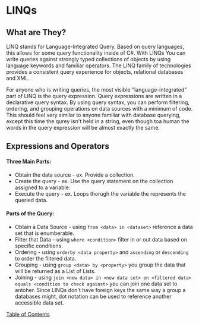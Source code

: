 # LINQs

## What are They?
LINQ stands for Language-Integrated Query. Based on query languages, this allows for some query functionality inside of C#. With LINQs You can write queries against strongly typed collections of objects by using language keywords and familiar operators. The LINQ family of technologies provides a consistent query experience for objects, relational databases and XML.

For anyone who is writing queries, the most visible "language-integrated" part of LINQ is the query expression. Query expressions are written in a declarative query syntax. By using query syntax, you can perform filtering, ordering, and grouping operations on data sources with a minimum of code. This should feel very similar to anyone familiar with database querying, except this time the qurey isn't held in a string, even though toa human the words in the query expression will be almost exactly the same.

## Expressions and Operators
#### Three Main Parts:
- Obtain the data source - ex. Provide a collection.
- Create the query - ex. Use the query statement on the collection assigned to a variable.
- Execute the query - ex. Loops thorugh the variable the represents the queried data.
#### Parts of the Query:
- Obtain a Data Source - using ```from <data> in <dataset>``` reference a data set that is enumberable.
- Filter that Data - using ```where <condition>``` filter in or out data based on specific conditions.
- Ordering - using ```orderby <data property>``` and ```ascending``` or ```descending``` to order the filtered data.
- Grouping - using ```group <data> by <property>``` you group the data that will be returned as a List of Lists.
- Joining - using ```join <new data> in <new data set> on <filtered data> equals <condition to check against>``` you can join one data set to antoher. Since LINQs don't have foreign keys the same way a group a databases might, dot notation can be used to reference another accessible data set.



[Table of Contents](README.md)